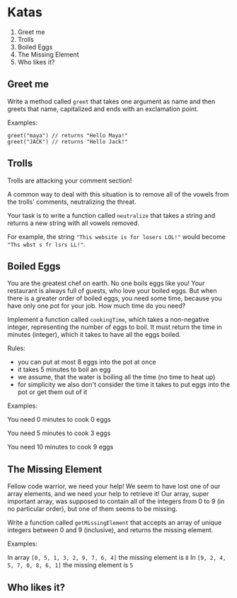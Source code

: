 # Katas

1. Greet me
2. Trolls
3. Boiled Eggs
4. The Missing Element
5. Who likes it?

## Greet me

Write a method called `greet` that takes one argument as name and then greets that name, capitalized and ends with an exclamation point.

Examples:

```
greet("maya") // returns "Hello Maya!"
greet("JACK") // returns "Hello Jack!"
```

## Trolls

Trolls are attacking your comment section!

A common way to deal with this situation is to remove all of the vowels from the trolls' comments, neutralizing the threat.

Your task is to write a function called `neutralize` that takes a string and returns a new string with all vowels removed.

For example, the string `"This website is for losers LOL!"` would become `"Ths wbst s fr lsrs LL!"`.


## Boiled Eggs

You are the greatest chef on earth. No one boils eggs like you! Your restaurant is always full of guests, who love your boiled eggs. But when there is a greater order of boiled eggs, you need some time, because you have only one pot for your job. How much time do you need?

Implement a function called `cookingTime`, which takes a non-negative integer, representing the number of eggs to boil. It must return the time in minutes (integer), which it takes to have all the eggs boiled.

Rules:

* you can put at most 8 eggs into the pot at once
* it takes 5 minutes to boil an egg
* we assume, that the water is boiling all the time (no time to heat up)
* for simplicity we also don't consider the time it takes to put eggs into the pot or get them out of it

Examples:

You need 0 minutes to cook 0 eggs

You need 5 minutes to cook 3 eggs

You need 10 minutes to cook 9 eggs


## The Missing Element

Fellow code warrior, we need your help! We seem to have lost one of our array elements, and we need your help to retrieve it! Our array, super important array, was supposed to contain all of the integers from 0 to 9 (in no particular order), but one of them seems to be missing.

Write a function called `getMissingElement` that accepts an array of unique integers between 0 and 9 (inclusive), and returns the missing element.

Examples:

In array `[0, 5, 1, 3, 2, 9, 7, 6, 4]` the missing element is `8`
In `[9, 2, 4, 5, 7, 0, 8, 6, 1]` the missing element is `5`

## Who likes it?
